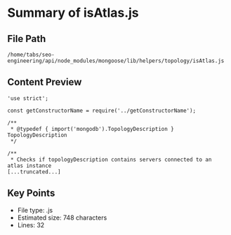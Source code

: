# Summary of isAtlas.js
  
## File Path
`/home/tabs/seo-engineering/api/node_modules/mongoose/lib/helpers/topology/isAtlas.js`

## Content Preview
```
'use strict';

const getConstructorName = require('../getConstructorName');

/**
 * @typedef { import('mongodb').TopologyDescription } TopologyDescription
 */

/**
 * Checks if topologyDescription contains servers connected to an atlas instance
[...truncated...]
```

## Key Points
- File type: .js
- Estimated size: 748 characters
- Lines: 32
